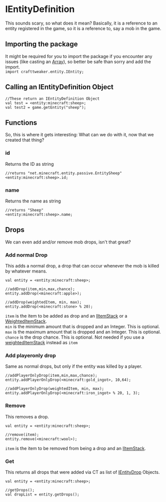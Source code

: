 # IEntityDefinition

This sounds scary, so what does it mean?
Basically, it is a reference to an entity registered in the game, so it is a reference to, say a mob in the game.

## Importing the package
It might be required for you to import the package if you encounter any issues (like casting an [Array](/AdvancedFunctions/Arrays_and_Loops)), so better be safe than sorry and add the import.  
`import crafttweaker.entity.IEntity;`

## Calling an IEntityDefinition Object
```
//These return an IEntityDefinition Object
val test = <entity:minecraft:sheep>;
val test2 = game.getEntity("sheep");

```

## Functions
So, this is where it gets interesting:
What can we do with it, now that we created that thing?

### id

Returns the ID as string
```
//returns "net.minecraft.entity.passive.EntitySheep"
<entity:minecraft:sheep>.id;
```

### name

Returns the name as string
```
//returns "Sheep"
<entity:minecraft:sheep>.name;
```

## Drops

We can even add and/or remove mob drops, isn't that great?

### Add normal Drop

This adds a normal drop, a drop that can occur whenever the mob is killed by whatever means.
```
val entity = <entity:minecraft:sheep>;

//addDrop(item,min,max,chance);
entity.addDrop(<minecraft:apple>);

//addDrop(weightedItem, min, max);
entity.addDrop(<minecraft:stone> % 20);
```

`item` is the item to be added as drop and an [IItemStack](/Vanilla/Items/IItemStack) or a [WeightedItemStack](/Vanilla/Items/WeightedItemStack).  
`min` is the minimum amount that is dropped and an Integer. This is optional.  
`max` is the maximum amount that is dropped and an Integer. This is optional.  
`chance` is the drop chance. This is optional. Not needed if you use a [weightedItemStack](/Vanilla/Items/WeightedItemStack) instead as `item`

### Add playeronly drop

Same as normal drops, but only if the entity was killed by a player.
```
//addPlayerOnlyDrop(item,min,max,chance);
entity.addPlayerOnlyDrop(<minecraft:gold_ingot>, 10,64);

//addPlayerOnlyDrop(weightedItem, min, max);
entity.addPlayerOnlyDrop(<minecraft:iron_ingot> % 20, 1, 3);
```

### Remove

This removes a drop.
```
val entity = <entity:minecraft:sheep>;

//remove(item);
entity.remove(<minecraft:wool>);
```
`item` is the item to be removed from being a drop and an [IItemStack](/Vanilla/Items/IItemStack).


### Get

This returns all drops that were added via CT as list of [IEntityDrop](IEntityDrop) Objects.
```
val entity = <entity:minecraft:sheep>;

//getDrops();
val dropList = entity.getDrops();
```